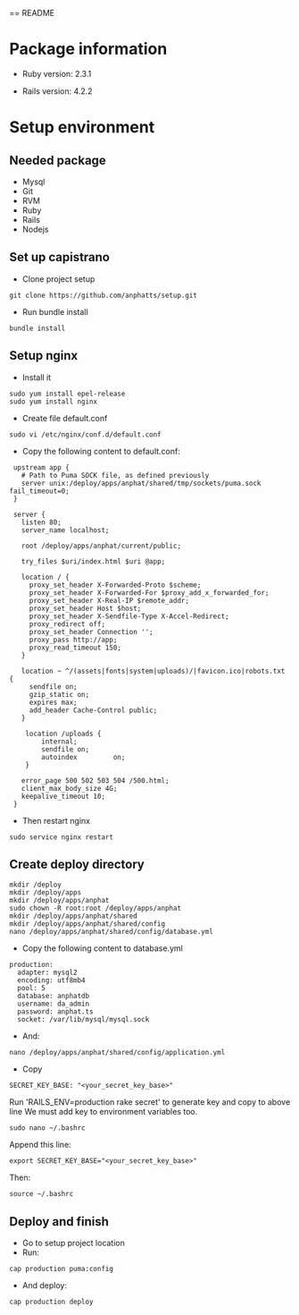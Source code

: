 == README

# Package information
* Ruby version: 2.3.1

* Rails version: 4.2.2

# Setup environment
## Needed package
* Mysql
* Git
* RVM
* Ruby
* Rails
* Nodejs

## Set up capistrano

* Clone project setup
```
git clone https://github.com/anphatts/setup.git
```
* Run bundle install
```
bundle install
```
## Setup nginx
* Install it
```
sudo yum install epel-release
sudo yum install nginx
```
* Create file default.conf
```
sudo vi /etc/nginx/conf.d/default.conf  

```
* Copy the following content to default.conf:
```
 upstream app {
   # Path to Puma SOCK file, as defined previously
   server unix:/deploy/apps/anphat/shared/tmp/sockets/puma.sock fail_timeout=0;
 }

 server {
   listen 80;
   server_name localhost;

   root /deploy/apps/anphat/current/public;

   try_files $uri/index.html $uri @app;

   location / {
     proxy_set_header X-Forwarded-Proto $scheme;
     proxy_set_header X-Forwarded-For $proxy_add_x_forwarded_for;
     proxy_set_header X-Real-IP $remote_addr;
     proxy_set_header Host $host;
     proxy_set_header X-Sendfile-Type X-Accel-Redirect;
     proxy_redirect off;
     proxy_set_header Connection '';
     proxy_pass http://app;
     proxy_read_timeout 150;
   }

   location ~ ^/(assets|fonts|system|uploads)/|favicon.ico|robots.txt {
     sendfile on;
     gzip_static on;
     expires max;
     add_header Cache-Control public;
   }

    location /uploads {
        internal;
        sendfile on;
        autoindex         on;
    }
    
   error_page 500 502 503 504 /500.html;
   client_max_body_size 4G;
   keepalive_timeout 10;
 }
 ```
* Then restart nginx
```
sudo service nginx restart
```
## Create deploy directory
```
mkdir /deploy
mkdir /deploy/apps
mkdir /deploy/apps/anphat
sudo chown -R root:root /deploy/apps/anphat
mkdir /deploy/apps/anphat/shared
mkdir /deploy/apps/anphat/shared/config
nano /deploy/apps/anphat/shared/config/database.yml
```

* Copy the following content to database.yml
```
production:
  adapter: mysql2
  encoding: utf8mb4
  pool: 5
  database: anphatdb
  username: da_admin
  password: anphat.ts
  socket: /var/lib/mysql/mysql.sock
```
* And:
```
nano /deploy/apps/anphat/shared/config/application.yml
```
* Copy
```
SECRET_KEY_BASE: "<your_secret_key_base>"
```
Run 'RAILS_ENV=production rake secret' to generate key and copy to above line
We must add key to environment variables too.
```
sudo nano ~/.bashrc
```
Append this line:
```
export SECRET_KEY_BASE="<your_secret_key_base>"
```
Then:
```
source ~/.bashrc
```

## Deploy and finish
* Go to setup project location
* Run:
```
cap production puma:config
```
* And deploy:
```
cap production deploy
```
